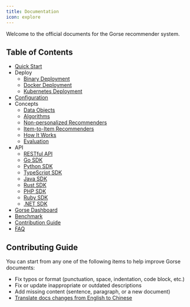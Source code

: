 ```yaml
---
title: Documentation
icon: explore
---
```


Welcome to the official documents for the Gorse recommender system.

<!-- @include: ./VERSION.md -->

## Table of Contents

- [Quick Start](quick-start.md)
- Deploy
  - [Binary Deployment](deploy/binary.md)
  - [Docker Deployment](deploy/docker.md)
  - [Kubernetes Deployment](deploy/kubernetes.md)
- [Configuration](config.md)
- Concepts
  - [Data Objects](concepts/data-objects.md)
  - [Algorithms](concepts/algorithms.md)
  - [Non-personalized Recommenders](concepts/non-personalized.md)
  - [Item-to-Item Recommenders](concepts/item-to-item.md)
  - [How It Works](concepts/how-it-works.md)
  - [Evaluation](concepts/evaluation.md)
- API
  - [RESTful API](api/restful-api.md)
  - [Go SDK](api/go-sdk.md)
  - [Python SDK](api/python-sdk.md)
  - [TypeScript SDK](api/typescript-sdk.md)
  - [Java SDK](api/java-sdk.md)
  - [Rust SDK](api/rust-sdk.md)
  - [PHP SDK](api/php-sdk.md)
  - [Ruby SDK](api/ruby-sdk.md)
  - [.NET SDK](api/dotnet-sdk.md)
- [Gorse Dashboard](gorse-dashboard.md)
- [Benchmark](benchmark.md)
- [Contribution Guide](contribution-guide.md)
- [FAQ](faq.md)

## Contributing Guide

You can start from any one of the following items to help improve Gorse documents:

- Fix typos or format (punctuation, space, indentation, code block, etc.)
- Fix or update inappropriate or outdated descriptions
- Add missing content (sentence, paragraph, or a new document)
- [Translate docs changes from English to Chinese](https://gitlocalize.com/repo/8172/zh?utm_source=badge)
